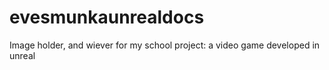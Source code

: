 # evesmunkaunrealdocs
Image holder, and wiever for my school project: a video game developed in unreal
